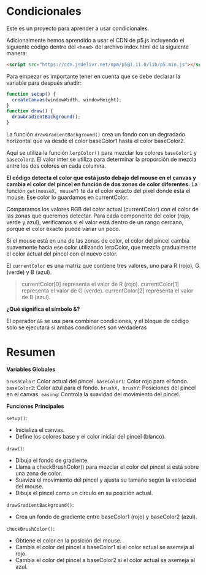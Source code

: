 # Condicionales

Este es un proyecto para aprender a usar condicionales.

Adicionalmente hemos aprendido a usar el CDN de p5.js incluyendo el siguiente código dentro del `<head>` del archivo index.html de la siguiente manera:

```html
<script src="https://cdn.jsdelivr.net/npm/p5@1.11.0/lib/p5.min.js"></script>
```

Para empezar es importante tener en cuenta que se debe declarar la variable para después añadir:

```js
function setup() {
  createCanvas(windowWidth, windowHeight);
}
function draw() {
  drawGradientBackground();
}
```

La función `drawGradientBackground()` crea un fondo con un degradado horizontal que va desde el color baseColor1 hasta el color baseColor2.

Aquí se utiliza la función `lerpColor()` para mezclar los colores `baseColor1` y `baseColor2`. El valor inter se utiliza para determinar la proporción de mezcla entre los dos colores en cada columna.

**El código detecta el color que está justo debajo del mouse en el canvas y cambia el color del pincel en función de dos zonas de color diferentes.** La función `get(mouseX, mouseY)` te da el color exacto del píxel donde está el mouse.
Ese color lo guardamos en currentColor.

Comparamos los valores RGB del color actual (currentColor) con el color de las zonas que queremos detectar.
Para cada componente del color (rojo, verde y azul), verificamos si el valor está dentro de un rango cercano, porque el color exacto puede variar un poco.

Si el mouse está en una de las zonas de color, el color del pincel cambia suavemente hacia ese color utilizando lerpColor, que mezcla gradualmente el color actual del pincel con el nuevo color.

El `currentColor` es una matriz que contiene tres valores, uno para R (rojo), G (verde) y B (azul).

> currentColor[0] representa el valor de R (rojo).
> currentColor[1] representa el valor de G (verde).
> currentColor[2] representa el valor de B (azul).

**¿Qué significa el símbolo &?**

El operador `&&` se usa para combinar condiciones, y el bloque de código solo se ejecutará si ambas condiciones son verdaderas

# Resumen

**Variables Globales**

`brushColor`: Color actual del pincel.
`baseColor1`: Color rojo para el fondo.
`baseColor2`: Color azul para el fondo.
`brushX, brushY`: Posiciones del pincel en el canvas.
`easing`: Controla la suavidad del movimiento del pincel.

**Funciones Principales**

`setup()`:

- Inicializa el canvas.
- Define los colores base y el color inicial del pincel (blanco).

`draw()`:

- Dibuja el fondo de gradiente.
- Llama a checkBrushColor() para mezclar el color del pincel si está sobre una zona de color.
- Suaviza el movimiento del pincel y ajusta su tamaño según la velocidad del mouse.
- Dibuja el pincel como un círculo en su posición actual.

`drawGradientBackground()`:

- Crea un fondo de gradiente entre baseColor1 (rojo) y baseColor2 (azul).

`checkBrushColor()`:

- Obtiene el color en la posición del mouse.
- Cambia el color del pincel a baseColor1 si el color actual se asemeja al rojo.
- Cambia el color del pincel a baseColor2 si el color actual se asemeja al azul.
